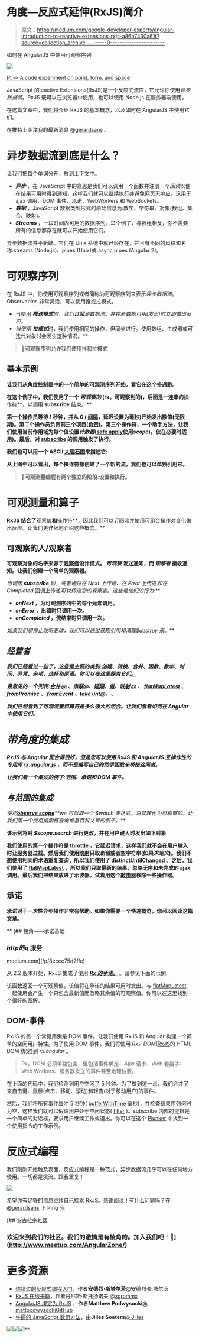 # 角度—反应式延伸(RxJS)简介

> 原文：<https://medium.com/google-developer-experts/angular-introduction-to-reactive-extensions-rxjs-a86a7430a61f?source=collection_archive---------0----------------------->

如何在 AngularJS 中使用可观察序列

![](img/81c94c3f142ac2831cfaf84702b6d021.png)

[Pt — A code experiment on point, form, and space](http://williamngan.github.io/pt/demo/index.html?name=vector.field).

JavaScript 的 eactive Extensions(RxJS)是一个反应式流库，它允许你使用*异步数据流*。RxJS 既可以在浏览器中使用，也可以使用 Node.js 在服务器端使用。

在这篇文章中，我们将介绍 RxJS 的基本概念，以及如何在 AngularJS 中使用它们。

在推特上关注我的最新消息 [@gerardsans](https://twitter.com/intent/user?screen_name=gerardsans) 。

# 异步数据流到底是什么？

让我们把每个单词分开，放到上下文中。

*   ***异步*** ，在 JavaScript 中的意思是我们可以调用一个函数并注册一个*回调*以便在结果可用时得到通知，这样我们就可以继续执行并避免网页无响应。这用于 ajax 调用、DOM 事件、承诺、WebWorkers 和 WebSockets。
*   ***数据*** ，JavaScript 数据类型形式的原始信息为:数字、字符串、对象(数组、集合、映射)。
*   ***Streams*** ，一段时间内可用的数据序列。举个例子，与数组相反，你不需要所有的信息都存在就可以开始使用它们。

异步数据流并不新鲜。它们在 Unix 系统中就已经存在，并且有不同的风格和名称:streams (Node.js)、pipes (Unix)或 async pipes (Angular 2)。

# 可观察序列

在 RxJS 中，你使用可观察序列或者简称为可观察序列来表示*异步数据流*。Observables 非常灵活，可以使用推或拉模式。

*   当使用 ***推送模式****时，我们**订阅**源数据流，并在新数据可用(发出)时立即做出反应。*
*   *当使用 ***拉模式****时，我们使用相同的操作，但同步进行。使用数组、生成器或可迭代对象时会发生这种情况。**

> **🐒可观察序列允许我们使用**推**和**拉**模式**

## **基本示例**

**让我们从角度控制器中的一个简单的可观测序列开始。看它在这个[扑通](http://embed.plnkr.co/ZRxNQfB0DEuUNNlhlScU/preview)跑。**

**在这个例子中，我们使用了一个 ***可观察的*** (rx。可观察到的)，后面是一连串的**操作符**，以调用 **subscribe** 结束。**

**第一个操作员等待 1 秒钟，并从 0 ( [间隔](https://github.com/Reactive-Extensions/RxJS/blob/master/doc/api/core/operators/interval.md)，延迟设置为毫秒)开始发出数值(无限期)。第二个操作员负责前三个项目([负责](https://github.com/Reactive-Extensions/RxJS/blob/master/doc/api/core/operators/take.md))。第三个操作符，一个助手方法，让我们使用当前作用域为每个值设置*计数器*([safe apply](https://github.com/Reactive-Extensions/rx.angular.js/blob/master/src/safeApply.js)使用$scope)。$仅在必要时适用)。最后，对 [subscribe](https://github.com/Reactive-Extensions/RxJS/blob/master/doc/api/core/operators/subscribe.md) 的调用触发了执行。**

**我们也可以用一个 ASCII [大理石图](http://rxmarbles.com/)来描述它:**

**从上图中可以看出，每个操作符都创建了一个新的流，我们也可以单独引用它。**

> **🐒可观测量编程有两个独立的阶段:设置和执行。**

# **可观测量和算子**

**RxJS 结合了**观察值**和**操作符**，因此我们可以订阅流并使用可组合操作对变化做出反应。让我们更详细地介绍这些概念。**

## **可观察的人/观察者**

**可观察对象的名字来源于[观察者](http://addyosmani.com/resources/essentialjsdesignpatterns/book/#observerpatternjavascript)设计模式。 ***可观察*** 发送通知，而 ***观察者*** 接收通知。让我们创建一个简单的观察器。**

**当调用 ***subscribe*** 时，或者通过在 Next 上传递*、在 Error* 上传递*和在 Completed* 回调上传递*可以传递您的观察者。这些是他们的行为:***

*   ***onNext* ，为可观测序列中的每个元素调用。**
*   ***onError* ，出错时只调用一次。**
*   ***onCompleted* ，流结束时只调用一次。**

**如果我们想停止收听更改，我们可以通过获取引用和清理$destroy 来*。***

## ***经营者***

***我们已经看过一些了。这些是主要的类别:创建、转换、合并、函数、数学、时间、异常、杂项、选择和原语。你可以在这里探索它们[。](https://github.com/Reactive-Extensions/RxJS/blob/master/doc/gettingstarted/categories.md)***

***最常见的一个列表:[合并](https://github.com/Reactive-Extensions/RxJS/blob/master/doc/api/core/operators/merge.md) [@](http://rxmarbles.com/#merge) 、[串联](https://github.com/Reactive-Extensions/RxJS/blob/master/doc/api/core/operators/concat.md)@、[延期](https://github.com/Reactive-Extensions/RxJS/blob/master/doc/api/core/operators/defer.md)、[做](https://github.com/Reactive-Extensions/RxJS/blob/master/doc/api/core/operators/do.md)、[映射](https://github.com/Reactive-Extensions/RxJS/blob/master/doc/api/core/operators/select.md) [@](http://rxmarbles.com/#map) 、 [flatMapLatest](https://github.com/Reactive-Extensions/RxJS/blob/master/doc/api/core/operators/flatmaplatest.md) 、 [fromPromise](https://github.com/Reactive-Extensions/RxJS/blob/master/doc/api/core/operators/frompromise.md) 、 [fromEvent](https://github.com/Reactive-Extensions/RxJS/blob/master/doc/api/core/operators/fromevent.md) 、[take unt](https://github.com/Reactive-Extensions/RxJS/blob/f8f795636119143f51fc249d719bdbde1875970c/doc/api/core/operators/takeuntil.md)[@](http://rxmarbles.com/#takeUntil)、、***

***我们已经看到了可观测量和算符是多么强大的组合。让我们看看如何在 Angular 中使用它们。***

# ***带角度的集成***

***RxJS 与 Angular 配合得很好，但是您可以使用 RxJS 和 AngularJS 互操作性的专用库 [rx.angular.js](https://github.com/Reactive-Extensions/rx.angular.js) ，而不是编写自己的助手函数来桥接这两者。***

***让我们看一个集成的例子:范围、承诺和 DOM 事件。***

## ***与范围的集成***

***使用[***observe scope***](https://github.com/Reactive-Extensions/rx.angular.js/tree/ed5446861863b8048d54889d8bfd8f1f80214a47/docs#observeonscopescope-watchexpression-objectequality)**w*e 可以取一个 *$watch* 表达式，将其转化为可观察的*。*让我们用一个使用搜索框查询维基百科文章的例子。****

**该示例将对 *$scope.search* 进行更改，并在用户键入时发出如下对象**

**我们使用的第一个操作符是 [throttle](https://github.com/Reactive-Extensions/RxJS/blob/5a37fa289eb88f14d020dd88b7a72cc1f2a75da8/doc/api/core/operators/throttle.md) ，它延迟请求，这样我们就不会在用户输入时让服务器过载。然后我们使用[映射](https://github.com/Reactive-Extensions/RxJS/blob/master/doc/api/core/operators/select.md)只取*新值*或者空字符串(如果*未定义*)。我们不想使用相同的术语重复查询，所以我们使用了 [distinctUntilChanged](https://github.com/Reactive-Extensions/RxJS/blob/a2633f3323b2104a3714cdb4e068b29bb9c76d32/doc/api/core/operators/distinctuntilchanged.md) 。之后，我们使用了 [flatMapLatest](https://github.com/Reactive-Extensions/RxJS/blob/master/doc/api/core/operators/flatmaplatest.md) ，所以我们只取最新的结果，忽略无序和未完成的 ajax 调用。最后我们把结果放进了示波器。试着用这个[敲击器](http://embed.plnkr.co/P8dELQZ6HlglomXSvOcj/preview)移除一些操作器。**

## **承诺**

**承诺对于一次性异步操作非常有帮助。如果你需要一个快速概览，你可以阅读这篇文章。**

**[](/p/8ecee75d2ffe) [## 棱角——承诺基础

### $http 的$q 服务

medium.com](/p/8ecee75d2ffe) 

从 2.2 版本开始，RxJS 集成了使用 [***Rx 的承诺。***](https://github.com/Reactive-Extensions/RxJS/blob/master/doc/api/core/operators/frompromise.md) 。请参见下面的示例:

该函数返回一个可观察值，该值将在承诺的结果可用时发出。与 [flatMapLatest](https://github.com/Reactive-Extensions/RxJS/blob/master/doc/api/core/operators/flatmaplatest.md) 一起使用会产生一个只包含最新值而忽略其余值的可观察值。你可以在这里找到一个很好的图解。

## DOM-事件

RxJS 的另一个常见用例是 DOM 事件。让我们使用 RxJS 和 Angular 构建一个简单的空闲用户特性。为了使用 DOM 事件，我们将使用 *Rx。DOM*([RxJS](https://github.com/Reactive-Extensions/RxJS-DOM)的 HTML DOM 绑定)到 *rx.angular* 。

> Rx。DOM 必须单独包含，但包括事件绑定、Ajax 请求、Web 套接字、Web Workers、服务器发送的事件甚至地理位置。

在上面的代码中，我们检测到用户空闲了 5 秒钟。为了做到这一点，我们合并了来自击键、鼠标(点击、移动、滚动)和轻击(对于移动用户)的事件。

然后，我们将所有事件缓冲 5 秒钟( [bufferWithTime](https://github.com/Reactive-Extensions/RxJS/blob/f8f795636119143f51fc249d719bdbde1875970c/doc/api/core/operators/bufferwithtime.md) 毫秒)，并检查结果序列何时为空，这样我们就可以假设用户处于空闲状态( [filter](https://github.com/Reactive-Extensions/RxJS/blob/master/doc/api/core/operators/where.md) )。subscribe 内部的逻辑是一个简单的对话框，要求用户继续工作或退出。你可以在这个 [Plunker](http://embed.plnkr.co/x7ytJd4G6O1WX8t9lfXm/preview) 中找到一个使用指令的工作示例。

# 反应式编程

我们刚刚开始触及表面，反应式编程是一种范式，异步数据流几乎可以在任何地方使用。一切都是溪流。跟我重复！

![](img/2a4f8afc888f07bbf0df0aaf269d6dca.png)

希望你有足够的信息继续自己探索 RxJS。感谢阅读！有什么问题吗？在 [@gerardsans](https://twitter.com/intent/user?screen_name=gerardsans) 上 Ping 我

[](http://www.meetup.com/AngularZone/) [## 安古拉宗社区

### 欢迎来到我们的社区。我们的激情是有棱角的。加入我们吧！🚀](http://www.meetup.com/AngularZone/) 

# 更多资源

*   [你错过的反应式编程入门](https://gist.github.com/staltz/868e7e9bc2a7b8c1f754)，作者**安德烈·斯塔尔茨**@安德烈·斯塔尔茨
*   [RxJS 在线书籍](http://xgrommx.github.io/rx-book/index.html)，作者丹尼斯·斯托扬诺夫 [@xgrommx](https://twitter.com/xgrommx)
*   [AngularJS 绑定为 RxJS](https://github.com/Reactive-Extensions/rx.angular.js) ，作者**Matthew Podwysocki**[@ mattpodwysocki](https://twitter.com/mattpodwysocki)[GitHub](https://github.com/mattpodwysocki)
*   [牛逼的 JavaScript 数组方法](http://jilles.me/awesome-javascript-array-methods/)，由**Jilles Soeters**[@ Jilles](https://twitter.com/jilles)

[![](img/abefda0aa7864742686ec7f7fdffe2b5.png)](https://twitter.com/intent/user?screen_name=gerardsans)![](img/1cdf7c5678114eacdc0de87de877dc24.png)![](img/67b37e5d672384f0953563450fca0029.png)**
